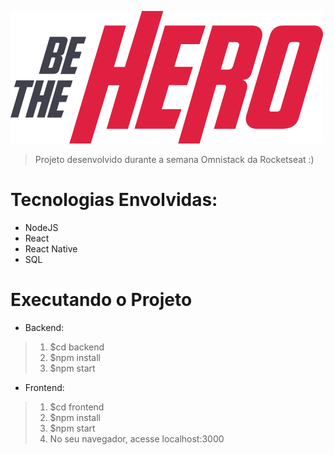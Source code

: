![](/frontend/src/assets/logo.svg)

> Projeto desenvolvido durante a semana Omnistack da Rocketseat :) 


# Tecnologias Envolvidas:
- NodeJS
- React
- React Native
- SQL


# Executando o Projeto

- Backend:
> 1. $cd backend
> 2. $npm install
> 3. $npm start

- Frontend:
> 1. $cd frontend
> 2. $npm install
> 3. $npm start
> 4. No seu navegador, acesse localhost:3000
